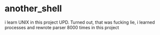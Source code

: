 # another_shell
i learn UNIX in this project
UPD. Turned out, that was fucking lie, i learned processes and rewrote parser 8000 times in this project
